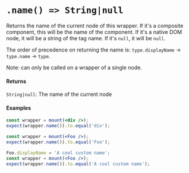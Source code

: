 # `.name() => String|null`

Returns the name of the current node of this wrapper. If it's a composite component, this will be
the name of the component. If it's a native DOM node, it will be a string of the tag name. If it's
`null`, it will be `null`.

The order of precedence on returning the name is: `type.displayName` -> `type.name` -> `type`.

Note: can only be called on a wrapper of a single node.


#### Returns

`String|null`: The name of the current node



#### Examples

```jsx
const wrapper = mount(<div />);
expect(wrapper.name()).to.equal('div');
```

```jsx
const wrapper = mount(<Foo />);
expect(wrapper.name()).to.equal('Foo');
```

```jsx
Foo.displayName = 'A cool custom name';
const wrapper = mount(<Foo />);
expect(wrapper.name()).to.equal('A cool custom name');
```

